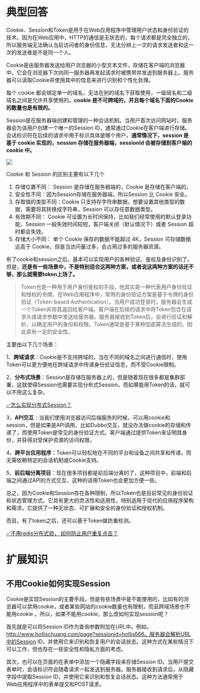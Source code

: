 # 典型回答


Cookie、Session和Token是用于在Web应用程序中管理用户状态和身份验证的技术。因为在Web应用中，HTTP的通信是无状态的，每个请求都是完全独立的，所以服务端无法确认当前访问者的身份信息，无法分辨上一次的请求发送者和这一次的发送者是不是同一个人。



Cookie是由服务器发送给用户浏览器的小型文本文件，存储在客户端的浏览器中。它会在浏览器下次向同一服务器再发起请求时被携带并发送到服务器上。服务器可以读取Cookie并使用其中的信息来进行识别和个性化处理。



每个 cookie 都会绑定单一的域名，无法在别的域名下获取使用，一级域名和二级域名之间是允许共享使用的。**cookie 是不可跨域的，并且每个域名下面的Cookie的数量也是有限的。**



Session是在服务器端创建和管理的一种会话机制。当用户首次访问网站时，服务器会为该用户创建一个唯一的Session ID，通常通过Cookie在客户端进行存储。会话标识符在后续的请求中用于标识具体是哪个用户。**通常情况下，session 是基于 cookie 实现的，session 存储在服务器端，sessionId 会被存储到客户端的cookie 中。**

<font style="color:rgb(85, 85, 85);"></font>

![](https://cdn.nlark.com/yuque/0/2023/png/5378072/1687330339680-8119359b-a515-4be9-9d03-41d41a51728a.png)



Cookie 和 Session 的区别主要有以下几个

1. 存储位置不同： Session 是存储在服务器端的，Cookie 是存储在客户端的。
2. 安全性不同：因为Session存储在服务器端，所以Session 比 Cookie 安全。
3. 存取值的类型不同：Cookie 只支持存字符串数据，想要设置其他类型的数据，需要将其转换成字符串，Session 可以存任意数据类型。
4. 有效期不同： Cookie 可设置为长时间保持，比如我们经常使用的默认登录功能，Session 一般失效时间较短，客户端关闭（默认情况下）或者 Session 超时都会失效。
5. 存储大小不同： 单个 Cookie 保存的数据不能超过 4K，Session 可存储数据远高于 Cookie，但是当访问量过多，会占用过多的服务器资源。



有了cookie和session之后，基本可以实现用户的各种验证、鉴权及身份识别了。但是，**还是有一些场景中，不是特别适合这两种方案，或者说这两种方案的话还不够，那么就需要token上场了。**



> Token也是一种用于用户身份鉴权的手段。他其实是一种代表用户身份验证和授权的令牌。在Web应用程序中，常用的身份验证方案是基于令牌的身份验证（Token-based Authentication）。当用户成功登录时，服务器会生成一个Token并将其返回给客户端。客户端在后续的请求中将Token包含在请求头或请求参数中发送给服务器。服务器接收到Token后，会进行验证和解析，以确定用户的身份和权限。Token通常是基于某种加密算法生成的，因此具有一定的安全性。
>



主要由以下几个场景：



1、**跨域请求**：Cookie是不支持跨域的，当在不同的域名之间进行通信时，使用Token可以更方便地在跨域请求中传递身份验证信息，而不受Cookie限制。

2、**分布式场景**：Session是存储在服务器上的，但是随着现在很多都是集群部署，这就使得Session也需要实现分布式Session，而如果能用Token的话，就可以不用这么复杂。

[✅怎么实现分布式Session？](https://www.yuque.com/hollis666/qyhor6/xbgu80vgxnhhb438)

3、**API交互**：当我们使用浏览器访问后端服务的时候，可以用cookie和session，但是如果是API调用，比如Dubbo交互，就没办法做cookie的存储和传递了，而使用Token是常见的身份验证方式。客户端通过提供Token来证明其身份，并获得对受保护资源的访问权限。

4、**跨平台应用程序**：Token可以轻松地在不同的平台和设备之间共享和传递，而无需依赖特定的会话机制或Cookie支持。

5、**前后端分离项目**：现在很多项目都是前后端分离的了，这种项目中，前端和后端之间通过API的方式交互，这种的话用Token也会更加方便一些。



总之，因为Cookie和Session存在各种限制，所以Token也是目前常见的身份验证和状态管理方式，它具有更大的灵活性和适用性，特别适用于现代的应用程序架构和需求。它提供了一种无状态、可扩展和安全的身份验证和授权机制。



而且，有了token之后，还可以基于Token做防重检测。



[✅不用redis分布式锁， 如何防止用户重复点击？](https://www.yuque.com/hollis666/qyhor6/bg9usqc0763mw2wm)

# 扩展知识


## 不用Cookie如何实现Session


Cookie是实现Session的主要手段，但是有些场景中是不能使用的，比如有的浏览器可以禁用cookie，或者某些网站的cookie数量也有限制，而且跨域场景也不能用cookie 。所以，如果不能用cookie，那么改如何实现session呢？



首先就是可以将Session ID作为查询参数附加在URL中。例如，http://www.hollischuang.com/page?sessionid=hollis666。服务器会解析URL中的Session ID，并使用它来识别和恢复用户的会话状态。这种方式在某些情况下可以工作，但也存在一些安全性和隐私方面的考虑。



其次，也可以在页面的在表单中添加一个隐藏字段来存储Session ID。当用户提交表单时，会话标识符会随着请求一起发送到服务器。服务器接收到请求后，从隐藏字段中提取Session ID，并使用它来识别和恢复会话状态。这种方法通常用于Web应用程序中的表单提交和POST请求。





